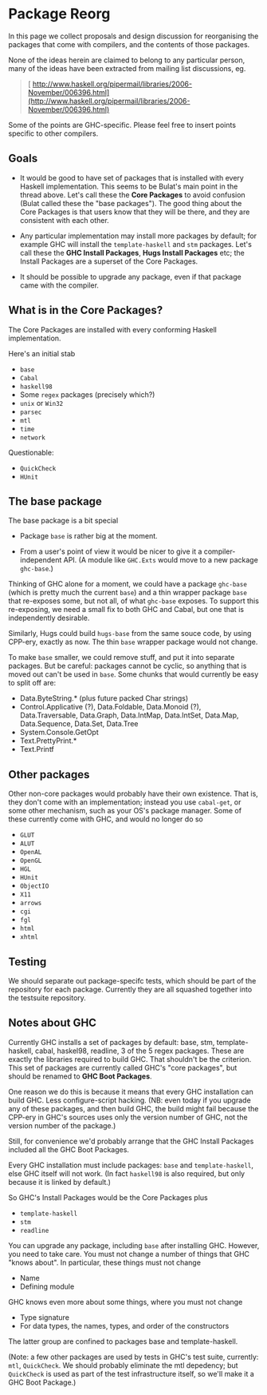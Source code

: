 # Package Reorg



In this page we collect proposals and design discussion for
reorganising the packages that come with compilers, and the contents
of those packages.



None of the ideas herein are claimed to belong to any particular
person, many of the ideas have been extracted from mailing list
discussions, eg.


>
>
> [
> http://www.haskell.org/pipermail/libraries/2006-November/006396.html](http://www.haskell.org/pipermail/libraries/2006-November/006396.html)
>
>


Some of the points are GHC-specific.  Please feel free to insert
points specific to other compilers.


## Goals


- It would be good to have set of packages that is installed with
  every Haskell implementation.  This seems to be Bulat's main point
  in the thread above.  Let's call these the **Core Packages** to
  avoid confusion (Bulat called these the "base packages").
  The good thing about the Core Packages is that
  users know that they will be there, and they are consistent with
  each other.

- Any particular implementation may install more packages by default;
  for example GHC will install the `template-haskell` and `stm`
  packages.  Let's call these the **GHC Install Packages**, **Hugs
  Install Packages** etc; the Install Packages are a superset of the
  Core Packages.

- It should be possible to upgrade any package, even if that package
  came with the compiler.

## What is in the Core Packages?



The Core Packages are installed with every conforming Haskell implementation.



Here's an initial stab


- `base`
- `Cabal`
- `haskell98`
- Some `regex` packages (precisely which?)
- `unix` or `Win32`
- `parsec`
- `mtl`
- `time`
- `network`


Questionable:


- `QuickCheck`
- `HUnit`

## The base package



The base package is a bit special


- Package `base` is rather big at the moment.  

- From a user's point of view it would be nicer to give it a
  compiler-independent API.  (A module like `GHC.Exts` would move to
  a new package `ghc-base`.)


Thinking of GHC alone for a moment, we could have a package `ghc-base`
(which is pretty much the current `base`) and a thin wrapper package
`base` that re-exposes some, but not all, of what `ghc-base` exposes.
To support this re-exposing, we need a small fix to both GHC and
Cabal, but one that is independently desirable.



Similarly, Hugs could build `hugs-base` from the same souce code, by
using CPP-ery, exactly as now.  The thin `base` wrapper package
would not change. 



To make `base` smaller, we could remove stuff, and put it into 
separate packages.  But be careful: packages cannot be cyclic, so
anything that is moved out can't be used in `base`.
Some chunks that would currently be easy to split off are:


- Data.ByteString.\* (plus future packed Char strings)
- Control.Applicative (?), Data.Foldable, Data.Monoid (?), Data.Traversable, Data.Graph, Data.IntMap, Data.IntSet, Data.Map, Data.Sequence, Data.Set, Data.Tree
- System.Console.GetOpt
- Text.PrettyPrint.\*
- Text.Printf

## Other packages



Other non-core packages would probably have their own existence.  That
is, they don't come with an implementation; instead you use
`cabal-get`, or some other mechanism, such as your OS's package
manager.  Some of these currently come with GHC, and would no longer do
so


- `GLUT`
- `ALUT`
- `OpenAL`
- `OpenGL`
- `HGL`
- `HUnit`
- `ObjectIO`
- `X11`
- `arrows`
- `cgi`
- `fgl`
- `html`
- `xhtml`

## Testing



We should separate out package-specifc tests, which should be part of
the repository for each package.  Currently they are all squashed
together into the testsuite repository.


## Notes about GHC



Currently GHC installs a set of packages by default: base, stm,
template-haskell, cabal, haskel98, readline, 3 of the 5 regex
packages.  These are exactly the libraries required to build GHC.
That shouldn't be the criterion.  This set of packages are currently
called GHC's "core packages", but should be renamed to **GHC Boot
Packages**.



One reason we do this is because it means that every GHC installation
can build GHC.  Less configure-script hacking.  (NB: even today if you
upgrade any of these packages, and then build GHC, the build might
fail because the CPP-ery in GHC's sources uses only the version number
of GHC, not the version number of the package.)



Still, for convenience we'd probably arrange that the GHC Install
Packages included all the GHC Boot Packages.



Every GHC installation must include packages: `base` and
`template-haskell`, else GHC itself will not work.  (In fact
`haskell98` is also required, but only because it is linked by
default.)



So GHC's Install Packages would be the Core Packages plus


- `template-haskell`
- `stm`
- `readline`


You can upgrade any package, including `base` after installing GHC.
However, you need to take care. You must not change a number of things
that GHC "knows about".  In particular, these things must not change


- Name
- Defining module


GHC knows even more about some things, where you must not change


- Type signature
- For data types, the names, types, and order of the constructors


The latter group are confined to packages base and template-haskell.



(Note: a few other packages are used by tests in GHC's test suite,
currently: `mtl`, `QuickCheck`.  We should probably eliminate the mtl
depedency; but `QuickCheck` is used as part of the test infrastructure
itself, so we'll make it a GHC Boot Package.)


